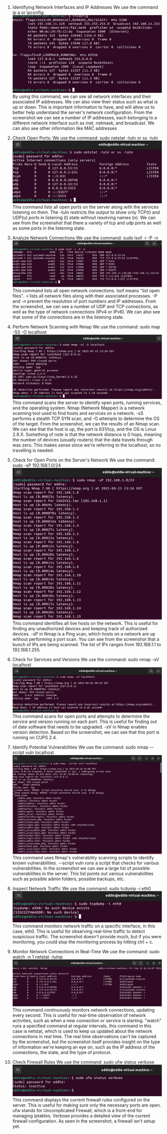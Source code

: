 1) Identifying Network Interfaces and IP Addresses
We use the command ip a or ipconfig:
![[Pasted image 20250925203524.png]](/Cybersecurity_Tools/Images/Pasted%20image%2020250925203524.png)
By using this command, we can see all network interfaces and their associated IP addresses. We can also view their status such as what is up or down. This is important information to have, and will allow us to better help understand the server's network configuration. From the screenshot we can see a number of IP addresses, each belonging to a different network interface such as inet, netmask, and broadcast. We can also see other information like MAC addresses 

2) Check Open Ports:
We use the command: sudo netstat -tuln or ss -tuln
![[Pasted image 20250925210619.png]](/Cybersecurity_Tools/Images/Pasted%20image%2020250925210619.png)
This command lists all open ports on the server along with the services listening on them. The -tuln restricts the output to show only TCP(t) and UDP(u) ports in listening (l) state without resolving names (n). We can see from the screenshot that there a variety of tcp and udp ports as well as some ports in the listening state.

3) Analyze Network Connections
We use the command: sudo lsof -i -P -n
![[Pasted image 20250925223446.png]](/Cybersecurity_Tools/Images/Pasted%20image%2020250925223446.png)
This command lists all open network connections. lsof means "list open files". -i lists all network files along with their associated processes. -P and -n prevent the resolution of port numbers and IP addresses. From the screenshot, we can see a number of UDP and TCP connections, as well as the type of network connections (IPv4 or IPv6). We can also see that some of the connections are in the listening state. 

4) Perform Network Scanning with Nmap
We use the command: sudo map -SS -O localhost
![[Pasted image 20250925230052.png]](/Cybersecurity_Tools/Images/Pasted%20image%2020250925230052.png)
This command scans the server to identify open ports, running services, and the operating system. Nmap (Network Mapper) is a network scanning tool used to find hosts and services on a network. -sS performs a stealth TCP SYN scan, and -O attempts to determine the OS of the target. From the screenshot, we can the results of an Nmap scan. We can see that the host is up, the port is 631/tcp, and the OS is Linux 2.9.X. Something of note is that the network distance is 0 hops, meaning the number of devices (usually routers) that the data travels through was zero. This makes sense since we're referring to the localhost, so no travelling is needed. 

5) Check for Open Ports on the Server's Network
We use the command: sudo -sP 192.168.1.0/24
![[Pasted image 20250925232715.png]](/Cybersecurity_Tools/Images/Pasted%20image%2020250925232715.png)
This command identifies all live hosts on the network. This is useful for finding any unauthorized devices and keeping track of authorized devices. -sP in Nmap is a Ping scan, which hosts on a network are up without performing a port scan. You can see from the screenshot that a bunch of IPs are being scanned. The list of IPs ranges from 192.168.1.1 to 192.168.1.255.

6) Check for Services and Versions
We use the command: sudo nmap -sV localhost
![[Pasted image 20250926004414.png]](/Cybersecurity_Tools/Images/Pasted%20image%2020250926004414.png)
This command scans for open ports and attempts to determine the service and version running on each port. This is useful for finding out of date software that needs to be upgraded. -sV in Nmap enables version detection. Based on the screenshot, we can see that this port is running on CUPS 2.4.

7) Identify Potential Vulnerabilities
We use the command: sudo nmap --script vuln localhost
![[Pasted image 20250926010307.png]](/Cybersecurity_Tools/Images/Pasted%20image%2020250926010307.png)
This command uses Nmap's vulnerability scanning scripts to identify known vulnerabilities. --script vuln runs a script that checks for various vulnerabilities. In the screenshot we can see a large list of possible vulnerabilities in the server. This list points out various vulnerabilities such as possible admin folders, possible backups, etc.

8) Inspect Network Traffic 
We use the command: sudo tcdump -i eth0
![[Pasted image 20250926011702.png]](/Cybersecurity_Tools/Images/Pasted%20image%2020250926011702.png)
This command monitors network traffic on a specific interface, in this case, eth0. This is useful for observing real-time traffic to detect suspicious traffic. The screenshot doesn't provide much, but if you were monitoring, you could stop the monitoring process by hitting ctrl + c. 

9) Monitor Network Connections in Real-Time
We use the command: sudo watch -n 1 netstat -tulnp
![[Pasted image 20250926012616.png]](/Cybersecurity_Tools/Images/Pasted%20image%2020250926012616.png)
This command continuously monitors network connections, updating every second. This is useful for real-time observation of network activities, such as when a new connection or service is starting. "watch" runs a specified command at regular intervals, this command in this case is netstat, which is used to keep us updated about the network connections in real time. The real time observations can't be captured by the screenshot, but the screenshot itself provides insight on the type of information we're keeping an eye on, such as the IP address of the connections, the state, and the type of protocol. 

10) Check Firewall Rules
We use the command: sudo ufw status verbose 
![[Pasted image 20250926014654.png]](/Cybersecurity_Tools/Images/Pasted%20image%2020250926014654.png)
This command displays the current firewall rules configured on the server. This is useful for making sure only the necessary ports are open. ufw stands for Uncomplicated Firewall, which is a front-end for managing iptables. Verbose provides a detailed view of the current firewall configuration. As seen in the screenshot, a firewall isn't setup yet. 

